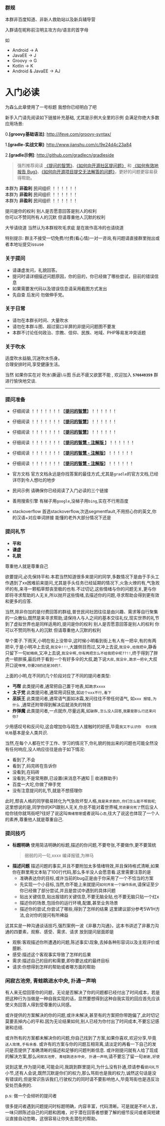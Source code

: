 
### 群规

本群非百度知道、非新人救助站以及新兵辅导营    

入群请在昵称前注明主攻方向/语言的首字母   

如 
- Android -> A
- JavaEE -> J
- Groovy -> G
- Kotlin -> K
- Android & JavaEE -> AJ


# 入门必读
为森么此章使用了一号标题 我想你已经明白了吧

新手入门请先阅读如下链接补充基础, 尤其是示例大全里的示例 会满足你绝大多数应用场景:    


0.**[groovy基础语法]**: http://ifeve.com/groovy-syntax/

1.**[gradle-实战文章]**: http://www.jianshu.com/c/9e24d4c23a84

2.**[gradle示例]**: http://github.com/gradlecn/gradleside


> 强烈推荐阅读 [《提问的智慧》](https://github.com/ryanhanwu/How-To-Ask-Questions-The-Smart-Way)、[《如何向开源社区提问题》](https://github.com/seajs/seajs/issues/545) 和 [《如何有效地报告 Bug》](http://www.chiark.greenend.org.uk/%7Esgtatham/bugs-cn.html)、[《如何向开源项目提交无法解答的问题》](https://zhuanlan.zhihu.com/p/25795393)，更好的问题更容易获得帮助。


本群为 **非盈利** 民间组织   ！！！！！！   
本群为 **非盈利** 民间组织   ！！！！！！   
本群为 **非盈利** 民间组织   ！！！！！！   


提问是你的权利 别人是否愿意回答是别人的权利   
你可以不赞同所有人的沉默 但请尊重他人沉默的权利   

大爷请绕道
当然认为本群规吹毛求疵 是在故作高冷的也请绕道

特别提示: 群主不接受一切免费/付费(看心情)一对一咨询,有问题请直接群里抛出或者本地址提交issuse

###  关于提问 
- 请谦虚发问，礼貌回答。
- 提问时请详细描述问题原因，你的目的，你已经做了哪些尝试，目前的错误信息
- 如果需要发代码以及错误信息请采用截图方式发出
- 先自查 后发问 勿做伸手党。


###  关于日常
- 请勿在本群长时间、大量吹水
- 请勿在本群斗图、超过窗口半屏的非提问问题图不要发
- 本群不讨论任何政治、宗教、信仰、民族、地域、PHP等易发冲突话题

### 关于吹水 
适度吹水益脑,沉迷吹水伤身。    
合理安排时间,享受健康生活。    
 
当然 如果你实在对 吹水\撕逼\斗图 乐此不疲又欲罢不能 , 欢迎加入 **`576648359`** 群进行愉快地交谈.




****
### 提问准备


- 仔细阅读 ！！！！！！！【**[提问的智慧](https://github.com/ryanhanwu/How-To-Ask-Questions-The-Smart-Way/blob/master/README-zh_CN.md)**】！！！！！！
- 仔细阅读 ！！！！！！！【**[提问的智慧](https://github.com/ryanhanwu/How-To-Ask-Questions-The-Smart-Way/blob/master/README-zh_CN.md)**】！！！！！！
- 仔细阅读 ！！！！！！！【**[提问的智慧](https://github.com/ryanhanwu/How-To-Ask-Questions-The-Smart-Way/blob/master/README-zh_CN.md)**】！！！！！！


- 仔细阅读 ！！！！！！！【**[提问的智慧 - 注解版 ](https://hacpai.com/article/1536377163156)**】！！！！！！
- 仔细阅读 ！！！！！！！【**[提问的智慧 - 注解版](https://hacpai.com/article/1536377163156)**】！！！！！！
- 仔细阅读 ！！！！！！！【**[提问的智慧 - 注解版](https://hacpai.com/article/1536377163156)**】！！！！！！


- 官方文档
  官方文档永远是你找答案的最佳方式,尤其是`gradle`的官方文档,已经详尽到令人想吐的地步
- 民间示例
  请确保你已经阅读了入门必读的三个链接
- 善用搜索引擎
  有梯子用`google`,没梯子用`bing`,实在不行用百度
- stackoverflow
  首选stackoverflow,次选segmentfault,不用担心你的英文,你的汉语+对应单词拼接 能懂的老外大部分情况下还是



### 提问礼节

- **平和**
- **谦虚**
- **礼貌**

尊重他人就是尊重自己

欲要提问,必先保持平和.本君当然知道很多来提问的同学,多数情况下是由于手头工作遇到了xx困难前来提问,尤其是手头任务已经延期的情况下,火急火燎的有,气急败坏的有,来寻一颗稻草颓丧至极的也有.不过切记,这些情绪与你的问题无关,更与你即将寻求帮助的人无关,所以抛开这些情绪,去描述你的问题,寻求帮助会得到更有效和更多的应答.

当然,除非你加的是付费回答的群组,普世民间社团往往是由兴趣、需求等自行聚集的一众散仙,既然是来寻求帮助,请保持人与人之间的基本交往礼仪,现实世界的礼节到了虚拟世界也是同样适用的,提问是你的权利 别人是否愿意回答是别人的权利 你可以不赞同所有人的沉默 但请尊重他人沉默的权利  

举个栗子.下雨天,小明在街上没带伞,这时候小明看到街上有人有一把伞,有的有两把伞,于是小明冲上去说,`我没伞!!!`,大雄侧目而过,又冲上去说,`我没伞,给我把伞`,静香只留下一句`蛇精病`,又冲上去说,`我没伞啊,你有两把怎么不给我把伞呢??!!`,终于得到了胖虎一顿胖揍,最后终于看到一个有好多伞的大叔,跪下说`大叔,我没伞,跪求一把伞`,大叔开口说`嘿嘿,你要20的还是30的?`.

上面的小明,在不同的几个阶段对应了不同的提问者类型:

- **丐帮**
  此类提问者,通常把自己置于地表,如`跪求xxxx`
- **太子党**
  此类提问者,通常用词狂放,如`这个xxx不行,看下`
- **巫妖王**
  此类提问者,通常语气面如冰霜,发问往往不带任何语气, 如`xxx 报错,为什么` ,通常还附带得到解决后就消失的特效
- **炸弹魔**
  此类提问者,一点就炸,尽量远离,如`破群,怎么没人回答`,`我要是那么行还来问你?`

少用感叹号和反问句,这会增加你与陌生人接触时的好感,毕竟`我又不认识你  你对我吼啥`基本是全人类共识.


当然,在每个人都在忙于工作、学习的情况下,你礼貌的抛出来的问题也可能全然没有任何响应,没人响应往往是由于如下情况:

- 看到了,不会
- 看到了,码完砖在告诉你
- 没看到,在码砖
- 没看到,不是常用群,已设置(来消息不通知 || 收进群助手)
- 百度一大坨,你做了伸手党
- 没有注意提问的礼节,就是不想搭理你

此时,颓丧人格的同学极易转化为气急败坏型人格,`我是来求救的,你们怎么能不帮我呢`;这里想说的是,同学你的KPI跟别人无关,你总不能对着世界喊,`劳资要穷死了`然后没人给你钱你就骂街吧?往好了说这叫`情绪管理`或者说叫`心态`,往大了说这也体现了一个人的素养,尊重他人就是尊重自己.

### 提问技巧

- **标题明确**
  使用简洁明确的标题,描述的你问题,不要夸张,不要做作,更不要笼统
  > 弱弱的问一句,xxxx
  > 编译报错,为神马
- **描述问题**
  描述问题的事实,并且不要附加太多情绪特效,并且保持格式清晰,如果你在群里用文本贴了100行代码,那么多半没人会愿意看.这里需要注意的是
  - 准确表达你的目标,或许当前的bug正是由于你采用了一个不恰当的方案
  - 先实现一个小目标,当然,你不能上来就提问`如何开发一个操作系统`,请保证至少你已经做了部分尝试,并且是尝试中遇到的具体问题
  - 贴出关键信息,贴出报错的关键信息,不要无脑全贴,也不要无脑只贴一个红x
  - 描述你的场景,包括你的运行环境,配置,甚至业务场景
  - 描述你的尝试,你尝试了哪些,得到了怎样的结果
  这里建议部分参考5W1H方法,会对你的提问有所裨益


这其实是一种沟通谈话技巧,强烈案例一波《非暴力沟通》，这本书讲述了非暴力沟通的四要素，观察、感受、需求、请求
放到提问层面即是
- 观察:客观描述你所遭遇的问题,陈述事实\现象,去掉各种形容词以及主观评价或臆断.
- 感受:描述这个客观事实导致了怎样的后果
- 需求:描述自己的目的和需要,即你要达成的最终目标
- 请求:你想得到怎样的帮助或者哪方面的帮助

### 闲寂古池旁, 青蛙跳进水中央, 扑通一声响

有人来无偿回答你的问题，无论是否解决了你的问题都已经付出了时间成本，若是把这种行为当做是一种自我实现的话，显然要想得到这种自我实现的回应首先应该使义务回答人得到受尊重的认同感。

或许提供的方案解决的你的问题,或许未解决,甚至有的方案把你带跑偏了,此时切记莫要丢掉内心的平和.因为无论结果如何,别人已经为你付出了时间成本,不要忘记感谢和总结.

或许所有的方案都未解决你的问题,你自己找到了方案,如果你喜欢,欢迎分享,毕竟`送人玫瑰,手有余香`.
或许有的方案与你的问题互相背离,请淡定的再看一下自己的发问是否提供了准确清晰的描述和足够的问题判断信息.
或许刚提问就有人给了现成的解决方案,那么`闲寂古池旁, 青蛙跳进水中央, 扑通一声响`,请不要忘了留一句`谢谢,好使`

说到这里,作为提问者,可能会问,我跳到群里提问,为什么没有扑通,烦请参看`提问礼节`小节,还有人会说,既然沉默是你们的权力,那么骂街也是我的权力,诚然这句话是没有错误的,但是常识告诉我们,行驶权力的同时请不要影响他人,毕竟骂街也是违反治安处罚条例的.


p.s: 做一个会倾听的提问者

很多提问者遇到问题提问时标题明确，内容丰富，代码清晰。可是就是不听人言，一味只顾陈述自己的问题和困难，对于潜在回答者想要了解的细节反问或者简短建议直接自动忽略，这很容易让你失去潜在的帮助。
